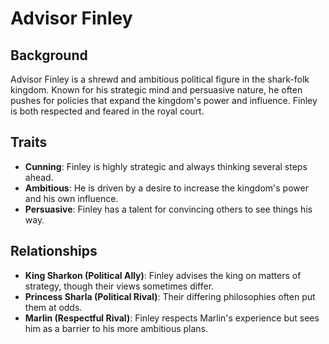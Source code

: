 # Advisor Finley

## Background

Advisor Finley is a shrewd and ambitious political figure in the shark-folk kingdom. Known for his strategic mind and
persuasive nature, he often pushes for policies that expand the kingdom's power and influence. Finley is both respected
and feared in the royal court.

## Traits

- **Cunning**: Finley is highly strategic and always thinking several steps ahead.
- **Ambitious**: He is driven by a desire to increase the kingdom's power and his own influence.
- **Persuasive**: Finley has a talent for convincing others to see things his way.

## Relationships

- **King Sharkon (Political Ally)**: Finley advises the king on matters of strategy, though their views sometimes
  differ.
- **Princess Sharla (Political Rival)**: Their differing philosophies often put them at odds.
- **Marlin (Respectful Rival)**: Finley respects Marlin's experience but sees him as a barrier to his more ambitious
  plans.
